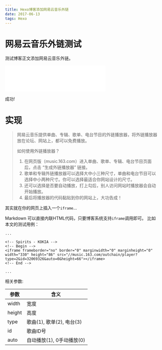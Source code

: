 ```yaml
---
title: Hexo博客添加网易云音乐外链
date: 2017-06-13
tags: Hexo
---
```


# 网易云音乐外链测试

测试博客正文添加网易云音乐外链。

<!-- Spirits - KOKIA -->
<!-- Begin -->
<iframe frameborder="no" border="0" marginwidth="0" marginheight="0" width="330" height="86" src="//music.163.com/outchain/player?type=2&id=32069326&auto=0&height=66"></iframe>
<!-- End -->

成功!

# 实现

> 网易云音乐提供单曲、专辑、歌单、电台节目的外链播放器，将外链播放器放在论坛、网站上，都可以免费播放。
>
> 如何使用外链播放器？
> 1. 在网页版（music.163.com）进入单曲、歌单、专辑、电台节目页面后，点击 “生成外链播放器” 链接。
> 2. 歌单和专辑外链播放器可以选择大中小三种尺寸，单曲和电台节目可以选择中小两种尺寸。你可以选择最适合你网站设计的尺寸。
> 3. 还可以选择是否要自动播放，打上勾后，别人访问网站时播放器会自动开始播放。
> 4. 最后将播放器的代码黏贴到你的网站上，大功告成！

其实就在你的网页上插入一个`iframe`...

Markdown 可以直接内联HTML代码，只要博客系统支持`iframe`调用即可。
比如本文的测试用例：
```
...

<!-- Spirits - KOKIA -->
<!-- Begin -->
<iframe frameborder="no" border="0" marginwidth="0" marginheight="0" width="330" height="86" src="//music.163.com/outchain/player?type=2&id=32069326&auto=0&height=66"></iframe>
<!-- End -->

...
```

相关参数:

| 参数 | 含义 |
| ---- | ---- |
| width |  宽度 |
| height |  高度 |
| type | 歌曲(1), 歌单(2), 电台(3) |
| id | 歌曲ID号 |
| auto | 自动播放(1), 0手动播放(0) |

